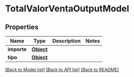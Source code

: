 # TotalValorVentaOutputModel

## Properties
Name | Type | Description | Notes
------------ | ------------- | ------------- | -------------
**importe** | [**Object**](Object.md) |  | 
**tipo** | [**Object**](Object.md) |  | 

[[Back to Model list]](../README.md#documentation-for-models) [[Back to API list]](../README.md#documentation-for-api-endpoints) [[Back to README]](../README.md)

